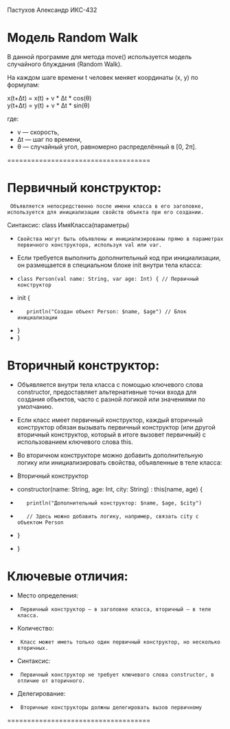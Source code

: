 Пастухов Александр ИКС-432

# Модель Random Walk

В данной программе для метода move() используется модель случайного блуждания (Random Walk).

На каждом шаге времени t человек меняет координаты (x, y) по формулам:

x(t+Δt) = x(t) + v * Δt * cos(θ)  
y(t+Δt) = y(t) + v * Δt * sin(θ)  

где:  
- v — скорость,  
- Δt — шаг по времени,  
- θ — случайный угол, равномерно распределённый в [0, 2π].

====================================
# Первичный конструктор:
     Объявляется непосредственно после имени класса в его заголовке, используется для инициализации свойств объекта при его создании.
Синтаксис: class ИмяКласса(параметры)
-     Свойства могут быть объявлены и инициализированы прямо в параметрах первичного конструктора, используя val или var.
     
- Если требуется выполнить дополнительный код при инициализации, он размещается в специальном блоке init внутри тела класса:
-     class Person(val name: String, var age: Int) { // Первичный конструктор
-    init {
-        println("Создан объект Person: $name, $age") // Блок инициализации
-    }
-  }
# Вторичный конструктор:
-    Объявляется внутри тела класса с помощью ключевого слова constructor, предоставляет альтернативные точки входа для создания объектов, часто с разной логикой или значениями по умолчанию.
    
- Если класс имеет первичный конструктор, каждый вторичный конструктор обязан вызывать первичный конструктор (или другой вторичный конструктор, который в итоге вызовет первичный) с использованием ключевого слова this.

- Во вторичном конструкторе можно добавить дополнительную логику или инициализировать свойства, объявленные в теле класса:
-   Вторичный конструктор
-    constructor(name: String, age: Int, city: String) : this(name, age) {
-        println("Дополнительный конструктор: $name, $age, $city")
-        // Здесь можно добавить логику, например, связать city с объектом Person
-    }
-  }

# Ключевые отличия:
-    Место определения:
-      Первичный конструктор – в заголовке класса, вторичный – в теле класса. 
-    Количество:
-      Класс может иметь только один первичный конструктор, но несколько вторичных. 
-    Синтаксис:
-      Первичный конструктор не требует ключевого слова constructor, в отличие от вторичного. 
-    Делегирование:
-      Вторичные конструкторы должны делегировать вызов первичному
====================================
